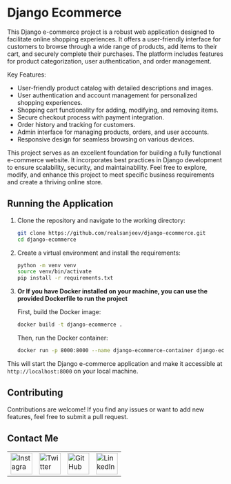 # Django Ecommerce
This Django e-commerce project is a robust web application designed to facilitate online shopping experiences. It offers a user-friendly interface for customers to browse through a wide range of products, add items to their cart, and securely complete their purchases. The platform includes features for product categorization, user authentication, and order management.

Key Features:
- User-friendly product catalog with detailed descriptions and images.
- User authentication and account management for personalized shopping experiences.
- Shopping cart functionality for adding, modifying, and removing items.
- Secure checkout process with payment integration.
- Order history and tracking for customers.
- Admin interface for managing products, orders, and user accounts.
- Responsive design for seamless browsing on various devices.

This project serves as an excellent foundation for building a fully functional e-commerce website. It incorporates best practices in Django development to ensure scalability, security, and maintainability. Feel free to explore, modify, and enhance this project to meet specific business requirements and create a thriving online store.

## Running the Application

1. Clone the repository and navigate to the working directory:
    ```bash
    git clone https://github.com/realsanjeev/django-ecommerce.git
    cd django-ecommerce
    ```

2. Create a virtual environment and install the requirements:
    ```bash
    python -m venv venv
    source venv/bin/activate
    pip install -r requirements.txt
    ```

3. **Or If you have Docker installed on your machine, you can use the provided Dockerfile to run the project**

   First, build the Docker image:
    ```bash
    docker build -t django-ecommerce .
    ```

   Then, run the Docker container:
    ```bash
    docker run -p 8000:8000 --name django-ecommerce-container django-ecommerce
    ```

This will start the Django e-commerce application and make it accessible at `http://localhost:8000` on your local machine.

## Contributing

Contributions are welcome! If you find any issues or want to add new features, feel free to submit a pull request.

## Contact Me

<table>
  <tr>
    <td><img src="https://github.com/realsanjeev/protfolio/blob/main/src/assets/images/instagram.png" alt="Instagram" width="50" height="50"></td>
    <td><img src="https://github.com/realsanjeev/protfolio/blob/main/src/assets/images/twitter.png" alt="Twitter" width="50" height="50"></td>
    <td><img src="https://github.com/realsanjeev/protfolio/blob/main/src/assets/images/github.png" alt="GitHub" width="50" height="50"></td>
    <td><img src="https://github.com/realsanjeev/protfolio/blob/main/src/assets/images/linkedin-logo.png" alt="LinkedIn" width="50" height="50"></td>
  </tr>
</table>
